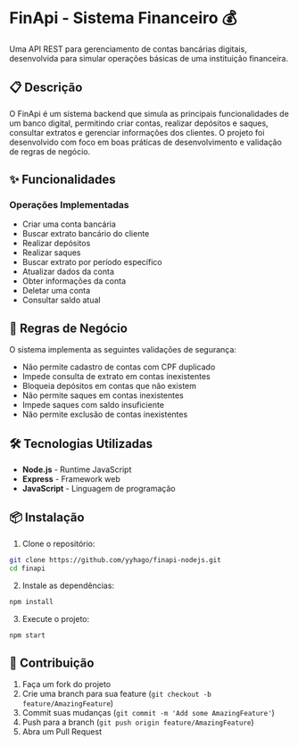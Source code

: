 # FinApi - Sistema Financeiro 💰

Uma API REST para gerenciamento de contas bancárias digitais, desenvolvida para simular operações básicas de uma instituição financeira.

## 📋 Descrição

O FinApi é um sistema backend que simula as principais funcionalidades de um banco digital, permitindo criar contas, realizar depósitos e saques, consultar extratos e gerenciar informações dos clientes. O projeto foi desenvolvido com foco em boas práticas de desenvolvimento e validação de regras de negócio.

## ✨ Funcionalidades

### Operações Implementadas
-  Criar uma conta bancária
-  Buscar extrato bancário do cliente
-  Realizar depósitos
-  Realizar saques
-  Buscar extrato por período específico
-  Atualizar dados da conta
-  Obter informações da conta
-  Deletar uma conta
-  Consultar saldo atual

## 🔐 Regras de Negócio

O sistema implementa as seguintes validações de segurança:

-  Não permite cadastro de contas com CPF duplicado
-  Impede consulta de extrato em contas inexistentes
-  Bloqueia depósitos em contas que não existem
-  Não permite saques em contas inexistentes
-  Impede saques com saldo insuficiente
-  Não permite exclusão de contas inexistentes

## 🛠️ Tecnologias Utilizadas

- **Node.js** - Runtime JavaScript
- **Express** - Framework web
- **JavaScript** - Linguagem de programação

## 📦 Instalação

1. Clone o repositório:
```bash
git clone https://github.com/yyhago/finapi-nodejs.git
cd finapi
```

2. Instale as dependências:
```bash
npm install
```

3. Execute o projeto:
```bash
npm start
```


## 🤝 Contribuição

1. Faça um fork do projeto
2. Crie uma branch para sua feature (`git checkout -b feature/AmazingFeature`)
3. Commit suas mudanças (`git commit -m 'Add some AmazingFeature'`)
4. Push para a branch (`git push origin feature/AmazingFeature`)
5. Abra um Pull Request
